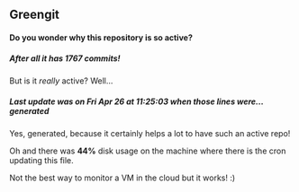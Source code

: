## Greengit

#### Do you wonder why this repository is so active?

##### After all it has 1767 commits!

But is it *really* active? Well...

##### Last update was on Fri Apr 26 at 11:25:03 when those lines were... generated

Yes, generated, because it certainly helps a lot to have such an active repo!

Oh and there was **44%** disk usage on the machine
where there is the cron updating this file.

Not the best way to monitor a VM in the cloud but it works! :)
